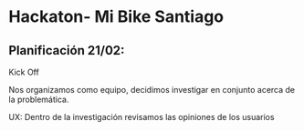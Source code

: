 # Hackaton- Mi Bike Santiago

## Planificación 21/02:

Kick Off

Nos organizamos como equipo, decidimos investigar en conjunto acerca de la problemática.

UX: Dentro de la investigación revisamos las opiniones de los usuarios
